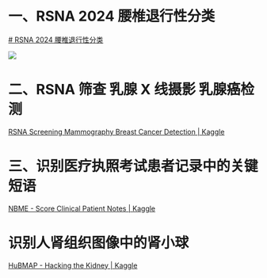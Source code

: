 # 一、RSNA 2024 腰椎退行性分类
[# RSNA 2024 腰椎退行性分类](https://www.kaggle.com/competitions/rsna-2024-lumbar-spine-degenerative-classification/overview)

![](kaggle/rsna-2024-lumber-spine-efficientnet-v2-s.ipynb)

# 二、RSNA 筛查 乳腺 X 线摄影 乳腺癌检测

[RSNA Screening Mammography Breast Cancer Detection | Kaggle](https://www.kaggle.com/competitions/rsna-breast-cancer-detection/data)

# 三、识别医疗执照考试患者记录中的关键短语
[NBME - Score Clinical Patient Notes | Kaggle](https://www.kaggle.com/competitions/nbme-score-clinical-patient-notes/data)

# 识别人肾组织图像中的肾小球
[HuBMAP - Hacking the Kidney | Kaggle](https://www.kaggle.com/competitions/hubmap-kidney-segmentation/data)
